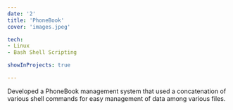 ```yaml
---
date: '2'
title: 'PhoneBook'
cover: 'images.jpeg'

tech:
- Linux
- Bash Shell Scripting

showInProjects: true

---
```

Developed a PhoneBook management system that used a concatenation of various shell commands for easy management of data among various files.